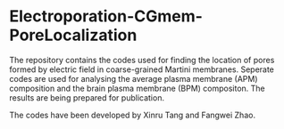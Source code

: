 # Electroporation-CGmem-PoreLocalization
The repository contains the codes used for finding the location of pores formed by electric field in coarse-grained Martini membranes. 
Seperate codes are used for analysing the average plasma membrane (APM) composition and the brain plasma membrane (BPM) compositon. The results are being prepared for publication. 

The codes have been developed by Xinru Tang and Fangwei Zhao. 
